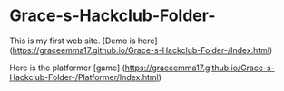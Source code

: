 # Grace-s-Hackclub-Folder-

This is my first web site. [Demo is here] (https://graceemma17.github.io/Grace-s-Hackclub-Folder-/Index.html)

Here is the platformer [game] (https://graceemma17.github.io/Grace-s-Hackclub-Folder-/Platformer/Index.html)
